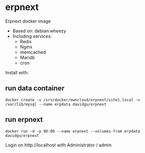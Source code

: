 # erpnext

Erpnext docker image

* Based on: debian:wheezy
* Including services: 
  * Redis
  * Nginx
  * memcached
  * Maridb
  * cron
 
Install with:


## run data container
`docker create -v /srv/docker/owncloud/erpnext/site1.local -v /var/lib/mysql --name erpdata davidgu/erpnext
`
## run erpnext
`docker run -d -p 80:80 --name erpnext --volumes-from erpdata davidgu/erpnext
`

Login on http://localhost with Administrator / admin
